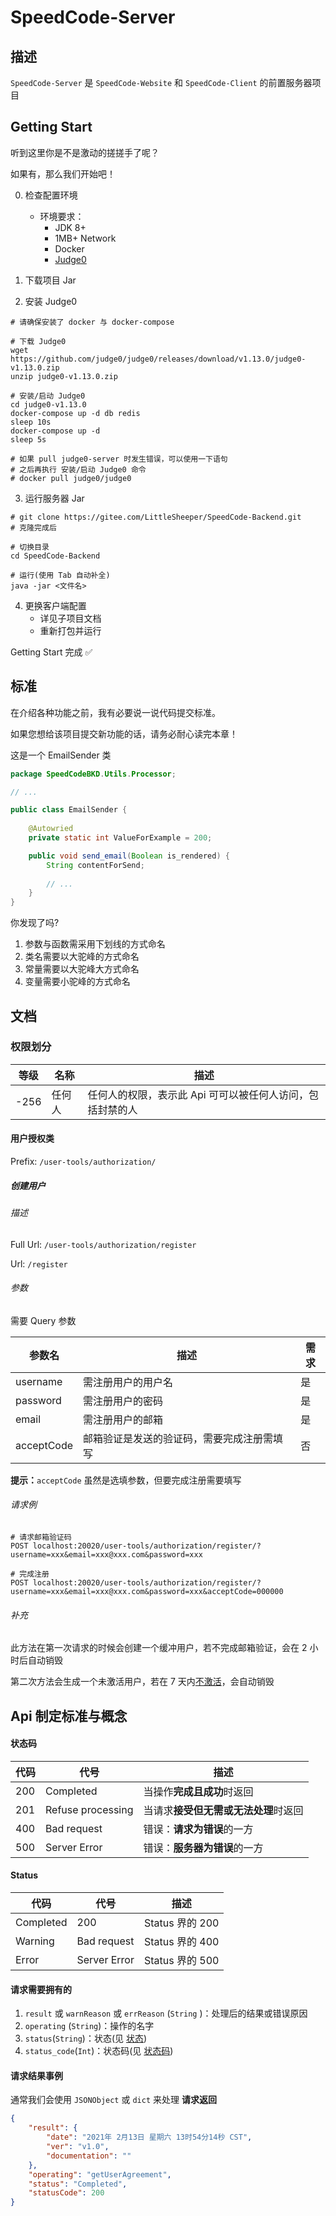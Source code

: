 # SpeedCode-Server

## 描述

`SpeedCode-Server` 是 `SpeedCode-Website` 和 `SpeedCode-Client` 的前置服务器项目


## Getting Start

听到这里你是不是激动的搓搓手了呢？

如果有，那么我们开始吧！

0. 检查配置环境
   - 环境要求：
     - JDK 8+
     - 1MB+ Network
     - Docker
     - [Judge0](https://github.com/judge0/judge0)


1. 下载项目 Jar
   
2. 安装 Judge0
```shell
# 请确保安装了 docker 与 docker-compose

# 下载 Judge0
wget https://github.com/judge0/judge0/releases/download/v1.13.0/judge0-v1.13.0.zip
unzip judge0-v1.13.0.zip

# 安装/启动 Judge0
cd judge0-v1.13.0
docker-compose up -d db redis
sleep 10s
docker-compose up -d
sleep 5s

# 如果 pull judge0-server 时发生错误，可以使用一下语句
# 之后再执行 安装/启动 Judge0 命令
# docker pull judge0/judge0
```

3. 运行服务器 Jar

```shell
# git clone https://gitee.com/LittleSheeper/SpeedCode-Backend.git
# 克隆完成后

# 切换目录
cd SpeedCode-Backend

# 运行(使用 Tab 自动补全)
java -jar <文件名>
```

   

4. 更换客户端配置
   - 详见子项目文档
   - 重新打包并运行

Getting Start 完成 ✅


## 标准

在介绍各种功能之前，我有必要说一说代码提交标准。

如果您想给该项目提交新功能的话，请务必耐心读完本章！

这是一个 EmailSender 类

```java
package SpeedCodeBKD.Utils.Processor;

// ...

public class EmailSender {
    
    @Autowried
    private static int ValueForExample = 200;

    public void send_email(Boolean is_rendered) {
        String contentForSend;
        
        // ...
    }
}
```

你发现了吗?
 1. 参数与函数需采用下划线的方式命名
 2. 类名需要以大驼峰的方式命名
 3. 常量需要以大驼峰大方式命名
 4. 变量需要小驼峰的方式命名

## 文档

### 权限划分

| 等级       | 名称                                       |  描述 |
| ----------| ---- | ------------------------------------------ |
|-256       | 任何人 | 任何人的权限，表示此 Api 可可以被任何人访问，包括封禁的人 |

#### 用户授权类

Prefix: `/user-tools/authorization/`

##### 创建用户

###### 描述

Full Url: `/user-tools/authorization/register`

Url: `/register`

###### 参数

需要 Query 参数

| 参数名     | 描述                                       | 需求 |
| ---------- | ------------------------------------------ | ---- |
| username   | 需注册用户的用户名                         | 是   |
| password   | 需注册用户的密码                           | 是   |
| email      | 需注册用户的邮箱                           | 是   |
| acceptCode | 邮箱验证是发送的验证码，需要完成注册需填写 | 否   |

**提示：**`acceptCode` 虽然是选填参数，但要完成注册需要填写

###### 请求例

```http
# 请求邮箱验证码
POST localhost:20020/user-tools/authorization/register/?username=xxx&email=xxx@xxx.com&password=xxx
```

```http
# 完成注册
POST localhost:20020/user-tools/authorization/register/?username=xxx&email=xxx@xxx.com&password=xxx&acceptCode=000000
```

###### 补充

此方法在第一次请求的时候会创建一个缓冲用户，若不完成邮箱验证，会在 2 小时后自动销毁

第二次方法会生成一个未激活用户，若在 7 天内[不激活]()，会自动销毁



## Api 制定标准与概念

#### 状态码

| 代码 | 代号              | 描述                                 |
| ---- | ----------------- | ------------------------------------ |
| 200  | Completed         | 当操作**完成且成功**时返回           |
| 201  | Refuse processing | 当请求**接受但无需或无法处理**时返回 |
| 400  | Bad request       | 错误：**请求为错误**的一方           |
| 500  | Server Error      | 错误：**服务器为错误**的一方         |

#### Status

| 代码      | 代号         | 描述            |
| --------- | ------------ | --------------- |
| Completed | 200          | Status 界的 200 |
| Warning   | Bad request  | Status 界的 400 |
| Error     | Server Error | Status 界的 500 |

#### 请求需要拥有的

1. `result` 或 `warnReason` 或 `errReason` (`String` )：处理后的结果或错误原因
2. `operating` (`String`)：操作的名字
3. `status`(`String`)：状态(见 [状态](#Status))
4. `status_code`(`Int`)：状态码(见 [状态码](#状态码))

#### 请求结果事例

通常我们会使用 `JSONObject`  或  `dict`  来处理 **请求返回**

```json
{
    "result": {
        "date": "2021年 2月13日 星期六 13时54分14秒 CST",
        "ver": "v1.0",
        "documentation": ""
    },
    "operating": "getUserAgreement",
    "status": "Completed",
    "statusCode": 200
}
```

